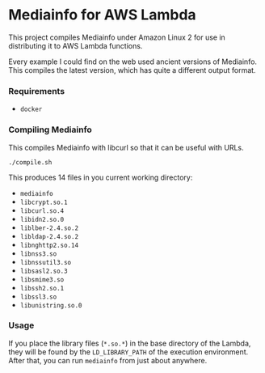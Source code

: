 # Mediainfo for AWS Lambda

This project compiles Mediainfo under Amazon Linux 2 for use in distributing it to AWS Lambda functions.

Every example I could find on the web used ancient versions of Mediainfo. This compiles the latest version, which has quite a different output format.

### Requirements

* `docker`

### Compiling Mediainfo

This compiles Mediainfo with libcurl so that it can be useful with URLs.

`./compile.sh`

This produces 14 files in you current working directory:

* `mediainfo`
* `libcrypt.so.1`
* `libcurl.so.4`
* `libidn2.so.0`
* `liblber-2.4.so.2`
* `libldap-2.4.so.2`
* `libnghttp2.so.14`
* `libnss3.so`
* `libnssutil3.so`
* `libsasl2.so.3`
* `libsmime3.so`
* `libssh2.so.1`
* `libssl3.so`
* `libunistring.so.0`

### Usage

If you place the library files (`*.so.*`) in the base directory of the Lambda, they will be found by the `LD_LIBRARY_PATH` of the execution environment. After that, you can run `mediainfo` from just about anywhere.
